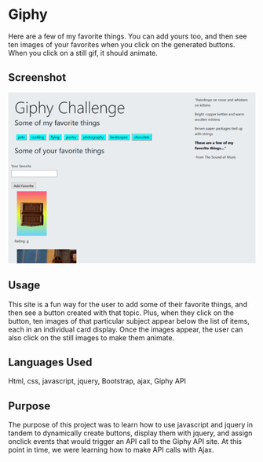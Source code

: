 # Giphy
Here are a few of my favorite things. You can add yours too, and then see ten images of your favorites when you click on the generated buttons. When you click on a still gif, it should animate.

## Screenshot

<img src="assets/images/giphy.png">

## Usage 

This site is a fun way for the user to add some of their favorite things, and then see a button created with that topic. Plus, when they click on the button, ten images of that particular subject appear below the list of items, each in an individual card display. Once the images appear, the user can also click on the still images to make them animate.

## Languages Used
Html, css, javascript, jquery, Bootstrap, ajax, Giphy API

## Purpose

The purpose of this project was to learn how to use javascript and jquery in tandem to dynamically create buttons, display them with jquery, and assign onclick events that would trigger an API call to the Giphy API site. At this point in time, we were learning how to make API calls with Ajax.


